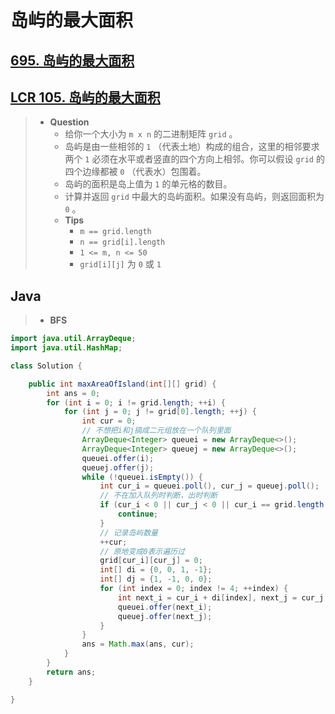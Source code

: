 # 岛屿的最大面积

## [695. 岛屿的最大面积](https://leetcode.cn/problems/max-area-of-island/)

## [LCR 105. 岛屿的最大面积](https://leetcode.cn/problems/ZL6zAn/)

> - **Question**
>   - 给你一个大小为 `m x n` 的二进制矩阵 `grid` 。
>   - 岛屿是由一些相邻的 `1` （代表土地）构成的组合，这里的相邻要求两个 `1` 必须在水平或者竖直的四个方向上相邻。你可以假设 `grid` 的四个边缘都被 `0` （代表水）包围着。
>   - 岛屿的面积是岛上值为 `1` 的单元格的数目。
>   - 计算并返回 `grid` 中最大的岛屿面积。如果没有岛屿，则返回面积为 `0` 。
>   - **Tips**
>     - `m == grid.length`
>     - `n == grid[i].length`
>     - `1 <= m, n <= 50`
>     - `grid[i][j]` 为 `0` 或 `1`

## Java

> - **BFS**

```java
import java.util.ArrayDeque;
import java.util.HashMap;

class Solution {

    public int maxAreaOfIsland(int[][] grid) {
        int ans = 0;
        for (int i = 0; i != grid.length; ++i) {
            for (int j = 0; j != grid[0].length; ++j) {
                int cur = 0;
                // 不想把i和j搞成二元组放在一个队列里面
                ArrayDeque<Integer> queuei = new ArrayDeque<>();
                ArrayDeque<Integer> queuej = new ArrayDeque<>();
                queuei.offer(i);
                queuej.offer(j);
                while (!queuei.isEmpty()) {
                    int cur_i = queuei.poll(), cur_j = queuej.poll();
                    // 不在加入队列时判断，出时判断
                    if (cur_i < 0 || cur_j < 0 || cur_i == grid.length || cur_j == grid[0].length || grid[cur_i][cur_j] != 1) {
                        continue;
                    }
                    // 记录岛屿数量
                    ++cur;
                    // 原地变成0表示遍历过
                    grid[cur_i][cur_j] = 0;
                    int[] di = {0, 0, 1, -1};
                    int[] dj = {1, -1, 0, 0};
                    for (int index = 0; index != 4; ++index) {
                        int next_i = cur_i + di[index], next_j = cur_j + dj[index];
                        queuei.offer(next_i);
                        queuej.offer(next_j);
                    }
                }
                ans = Math.max(ans, cur);
            }
        }
        return ans;
    }

}

```
